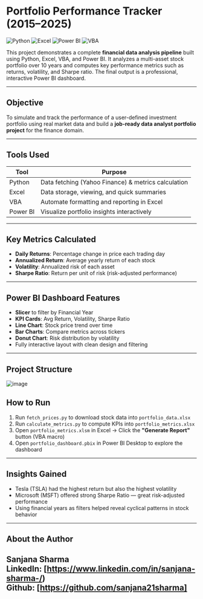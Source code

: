 # Portfolio Performance Tracker (2015–2025)

![Python](https://img.shields.io/badge/Built%20with-Python-3776AB?style=for-the-badge&logo=python&logoColor=white)
![Excel](https://img.shields.io/badge/Data-Excel-217346?style=for-the-badge&logo=microsoft-excel&logoColor=white)
![Power BI](https://img.shields.io/badge/Visualized%20with-Power%20BI-F2C811?style=for-the-badge&logo=powerbi&logoColor=black)
![VBA](https://img.shields.io/badge/Automated%20with-VBA-0076BA?style=for-the-badge&logo=visualstudio&logoColor=white)

This project demonstrates a complete **financial data analysis pipeline** built using Python, Excel, VBA, and Power BI. It analyzes a multi-asset stock portfolio over 10 years and computes key performance metrics such as returns, volatility, and Sharpe ratio. The final output is a professional, interactive Power BI dashboard.

---

## Objective

To simulate and track the performance of a user-defined investment portfolio using real market data and build a **job-ready data analyst portfolio project** for the finance domain.

---

## Tools Used

| Tool      | Purpose                                   |
|-----------|-------------------------------------------|
| Python    | Data fetching (Yahoo Finance) & metrics calculation |
| Excel     | Data storage, viewing, and quick summaries |
| VBA       | Automate formatting and reporting in Excel |
| Power BI  | Visualize portfolio insights interactively |

---

## Key Metrics Calculated

- **Daily Returns**: Percentage change in price each trading day  
- **Annualized Return**: Average yearly return of each stock  
- **Volatility**: Annualized risk of each asset  
- **Sharpe Ratio**: Return per unit of risk (risk-adjusted performance)

---

## Power BI Dashboard Features

- **Slicer** to filter by Financial Year  
- **KPI Cards**: Avg Return, Volatility, Sharpe Ratio  
- **Line Chart**: Stock price trend over time  
- **Bar Charts**: Compare metrics across tickers  
- **Donut Chart**: Risk distribution by volatility  
- Fully interactive layout with clean design and filtering

---

## Project Structure
![image](https://github.com/user-attachments/assets/108240ff-91dc-4d82-98d8-1c894a870069)


## How to Run

1. Run `fetch_prices.py` to download stock data into `portfolio_data.xlsx`
2. Run `calculate_metrics.py` to compute KPIs into `portfolio_metrics.xlsx`
3. Open `portfolio_metrics.xlsm` in Excel → Click the **"Generate Report"** button (VBA macro)
4. Open `portfolio_dashboard.pbix` in Power BI Desktop to explore the dashboard

---

## Insights Gained

- Tesla (TSLA) had the highest return but also the highest volatility  
- Microsoft (MSFT) offered strong Sharpe Ratio — great risk-adjusted performance  
- Using financial years as filters helped reveal cyclical patterns in stock behavior  

---

## About the Author

**Sanjana Sharma**   
LinkedIn: [https://www.linkedin.com/in/sanjana-sharma-/)  
Github: [https://github.com/sanjana21sharma]
---
